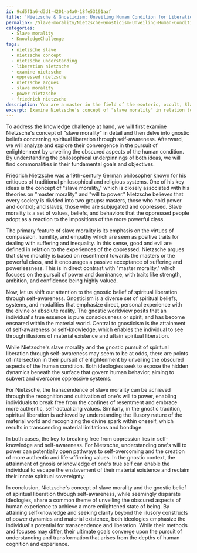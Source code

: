 ```yaml
---
id: 9cd5f1a6-d3d1-4201-a4a0-18fe53191aaf
title: 'Nietzsche & Gnosticism: Unveiling Human Condition for Liberation'
permalink: /Slave-morality/Nietzsche-Gnosticism-Unveiling-Human-Condition-for-Liberation/
categories:
  - Slave morality
  - KnowledgeChallenge
tags:
  - nietzsche slave
  - nietzsche concept
  - nietzsche understanding
  - liberation nietzsche
  - examine nietzsche
  - oppressed nietzsche
  - nietzsche argues
  - slave morality
  - power nietzsche
  - friedrich nietzsche
description: You are a master in the field of the esoteric, occult, Slave morality and Education. You are a writer of tests, challenges, textbooks and deep knowledge on Slave morality for initiates and students to gain deep insights and understanding from. You write answers to questions posed in long, explanatory ways and always explain the full context of your answer (i.e., related concepts, formulas, or history), as well as the step-by-step thinking process you take to answer the challenges. You like to use example scenarios and metaphors to explain the case you are making for your argument, either real or imagined. Summarize the key themes, ideas, and conclusions at the end.
excerpt: Examine Nietzsche's concept of "slave morality" in relation to the gnostic belief of spiritual liberation through self-awareness and analyze the ways in which both seemingly disparate ideologies might converge in their pursuit of enlightenment by unveiling the obscured aspects of the human condition.
---
```

To address the knowledge challenge at hand, we will first examine Nietzsche's concept of "slave morality" in detail and then delve into gnostic beliefs concerning spiritual liberation through self-awareness. Afterward, we will analyze and explore their convergence in the pursuit of enlightenment by unveiling the obscured aspects of the human condition. By understanding the philosophical underpinnings of both ideas, we will find commonalities in their fundamental goals and objectives.

Friedrich Nietzsche was a 19th-century German philosopher known for his critiques of traditional philosophical and religious systems. One of his key ideas is the concept of "slave morality," which is closely associated with his theories on "master morality" and "will to power." Nietzsche believes that every society is divided into two groups: masters, those who hold power and control; and slaves, those who are subjugated and oppressed. Slave morality is a set of values, beliefs, and behaviors that the oppressed people adopt as a reaction to the impositions of the more powerful class.

The primary feature of slave morality is its emphasis on the virtues of compassion, humility, and empathy which are seen as positive traits for dealing with suffering and inequality. In this sense, good and evil are defined in relation to the experiences of the oppressed. Nietzsche argues that slave morality is based on resentment towards the masters or the powerful class, and it encourages a passive acceptance of suffering and powerlessness. This is in direct contrast with "master morality," which focuses on the pursuit of power and dominance, with traits like strength, ambition, and confidence being highly valued.

Now, let us shift our attention to the gnostic belief of spiritual liberation through self-awareness. Gnosticism is a diverse set of spiritual beliefs, systems, and modalities that emphasize direct, personal experience with the divine or absolute reality. The gnostic worldview posits that an individual's true essence is pure consciousness or spirit, and has become ensnared within the material world. Central to gnosticism is the attainment of self-awareness or self-knowledge, which enables the individual to see through illusions of material existence and attain spiritual liberation.

While Nietzsche's slave morality and the gnostic pursuit of spiritual liberation through self-awareness may seem to be at odds, there are points of intersection in their pursuit of enlightenment by unveiling the obscured aspects of the human condition. Both ideologies seek to expose the hidden dynamics beneath the surface that govern human behavior, aiming to subvert and overcome oppressive systems. 

For Nietzsche, the transcendence of slave morality can be achieved through the recognition and cultivation of one's will to power, enabling individuals to break free from the confines of resentment and embrace more authentic, self-actualizing values. Similarly, in the gnostic tradition, spiritual liberation is achieved by understanding the illusory nature of the material world and recognizing the divine spark within oneself, which results in transcending material limitations and bondage.

In both cases, the key to breaking free from oppression lies in self-knowledge and self-awareness. For Nietzsche, understanding one's will to power can potentially open pathways to self-overcoming and the creation of more authentic and life-affirming values. In the gnostic context, the attainment of gnosis or knowledge of one's true self can enable the individual to escape the enslavement of their material existence and reclaim their innate spiritual sovereignty.

In conclusion, Nietzsche's concept of slave morality and the gnostic belief of spiritual liberation through self-awareness, while seemingly disparate ideologies, share a common theme of unveiling the obscured aspects of human experience to achieve a more enlightened state of being. By attaining self-knowledge and seeking clarity beyond the illusory constructs of power dynamics and material existence, both ideologies emphasize the individual's potential for transcendence and liberation. While their methods and focuses may differ, their ultimate goals converge upon the pursuit of understanding and transformation that arises from the depths of human cognition and experience.
